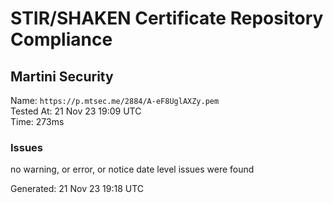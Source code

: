 # STIR/SHAKEN Certificate Repository Compliance

## Martini Security

Name: `https://p.mtsec.me/2884/A-eF8UglAXZy.pem`\
Tested At: 21 Nov 23 19:09 UTC\
Time: 273ms

### Issues

no warning, or error, or notice date level issues were found

Generated: 21 Nov 23 19:18 UTC